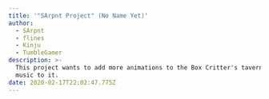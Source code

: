 ```yaml
---
title: '"SArpnt Project" (No Name Yet)'
author:
  - SArpnt
  - flines
  - Kinju
  - TumbleGamer
description: >-
  This project wants to add more animations to the Box Critter's tavern and add
  music to it.
date: 2020-02-17T22:02:47.775Z
---
```


